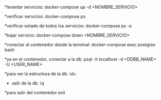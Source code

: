 *levantar servicios:
docker-compose up -d <NOMBRE_SERVICIO>

*verificar servicios:
docker-compose ps

*verificar estado de todos los servicios:
docker-compose ps -a

*bajar servicio:
docker-compose down <NOMBRE_SERVICIO>

*conectar al contenedor desde la terminal:
docker-compose exec postgres bash

*ya en el contenedor, conectar a la db:
psql -h localhost -d <DDBB_NAME> -U <USER_NAME>

*para ver la estructura de la db:
\d+
* salir de la db:
\q

*para salir del contenedor
exit
